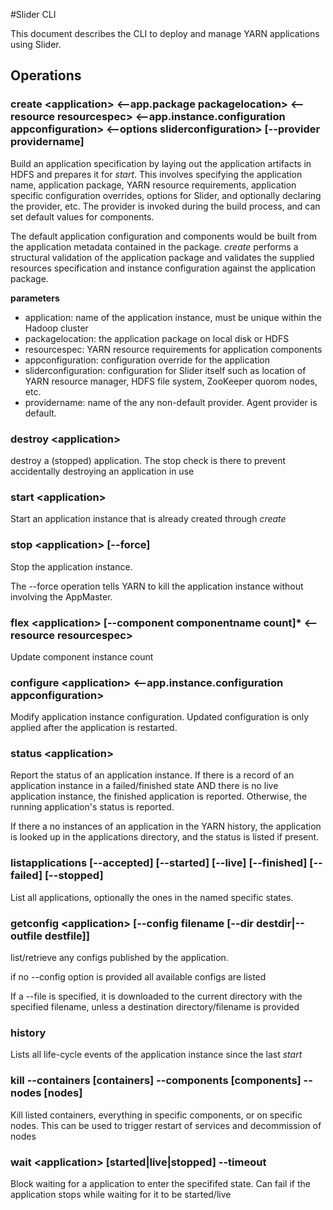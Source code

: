 <!---
  Licensed under the Apache License, Version 2.0 (the "License");
  you may not use this file except in compliance with the License.
  You may obtain a copy of the License at
  
   http://www.apache.org/licenses/LICENSE-2.0
  
  Unless required by applicable law or agreed to in writing, software
  distributed under the License is distributed on an "AS IS" BASIS,
  WITHOUT WARRANTIES OR CONDITIONS OF ANY KIND, either express or implied.
  See the License for the specific language governing permissions and
  limitations under the License. See accompanying LICENSE file.
-->

#Slider CLI

This document describes the CLI to deploy and manage YARN applications using Slider.

## Operations

### create \<application\> \<--app.package packagelocation\> \<--resource resourcespec\> \<--app.instance.configuration appconfiguration\> \<--options sliderconfiguration\> [--provider providername]

Build an application specification by laying out the application artifacts in HDFS and prepares it for *start*. This involves specifying the application name, application package, YARN resource requirements, application specific configuration overrides, options for Slider, and optionally declaring the provider, etc. The provider is invoked during the build process, and can set default values for components.

The default application configuration and components would be built from the application metadata contained in the package. *create* performs a structural validation of the application package and validates the supplied resources specification and instance configuration against the application package.

**parameters**

* application: name of the application instance, must be unique within the Hadoop cluster
* packagelocation: the application package on local disk or HDFS
* resourcespec: YARN resource requirements for application components
* appconfiguration: configuration override for the application
* sliderconfiguration: configuration for Slider itself such as location of YARN resource manager, HDFS file system, ZooKeeper quorom nodes, etc.
* providername: name of the any non-default provider. Agent provider is default.

### destroy \<application\> 

destroy a (stopped) application. The stop check is there to prevent accidentally destroying an application in use

### start \<application\> 

Start an application instance that is already created through *create*

### stop \<application\>  [--force]

Stop the application instance. 

The --force operation tells YARN to kill the application instance without involving the AppMaster.

### flex \<application\> [--component componentname count]* \<--resource resourcespec\>

Update component instance count
 
### configure \<application\> \<--app.instance.configuration appconfiguration\>
 
Modify application instance configuration. Updated configuration is only applied after the application is restarted.

### status \<application\>

Report the status of an application instance. If there is a record of an application instance in a failed/finished state AND there is no live application instance, the finished application is reported. Otherwise, the running application's status is reported.

If there a no instances of an application in the YARN history, the application is looked up in the applications directory, and the status is listed if present.


### listapplications [--accepted] [--started] [--live] [--finished] [--failed] [--stopped] 

List all applications, optionally the ones in the named specific states. 


### getconfig \<application\> [--config filename  [--dir destdir|--outfile destfile]]

list/retrieve any configs published by the application.

if no --config option is provided all available configs are listed

If a --file is specified, it is downloaded to the current directory with the specified filename, unless a destination directory/filename is provided


### history <application>

Lists all life-cycle events of the application instance since the last *start*

### kill --containers [containers] --components [components] --nodes [nodes]

Kill listed containers, everything in specific components, or on specific nodes. This can be used to trigger restart of services and decommission of nodes

### wait \<application\> [started|live|stopped] --timeout <time>

Block waiting for a application to enter the specififed state. Can fail if the application stops while waiting for it to be started/live
